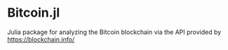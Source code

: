 # Bitcoin.jl
Julia package for analyzing the Bitcoin blockchain via the API provided by https://blockchain.info/
